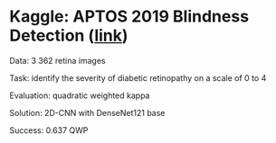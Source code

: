 # Kaggle: APTOS 2019 Blindness Detection ([link](https://www.kaggle.com/c/aptos2019-blindness-detection))

Data: 3 362 retina images

Task: identify the severity of diabetic retinopathy on a scale of 0 to 4

Evaluation: quadratic weighted kappa

Solution: 2D-CNN with DenseNet121 base

Success: 0.637 QWP
